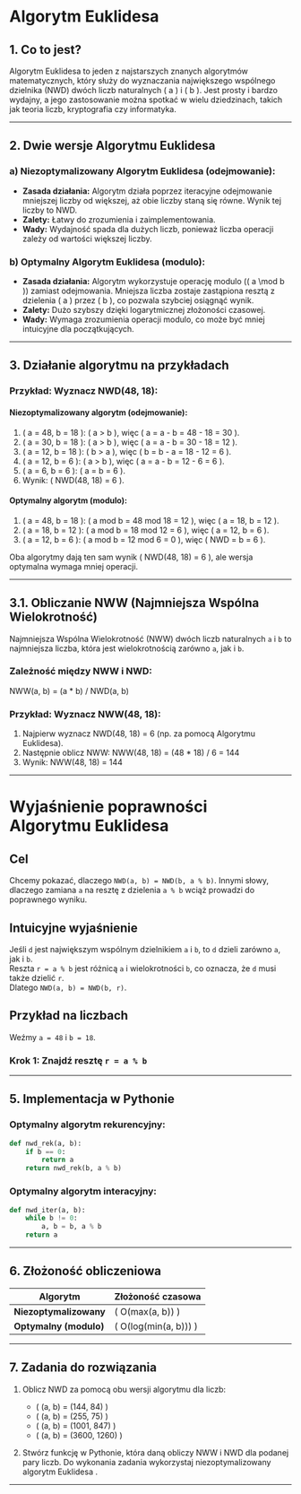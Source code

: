 # Algorytm Euklidesa  

## 1. Co to jest?  
Algorytm Euklidesa to jeden z najstarszych znanych algorytmów matematycznych, który służy do wyznaczania największego wspólnego dzielnika (NWD) dwóch liczb naturalnych \( a \) i \( b \). Jest prosty i bardzo wydajny, a jego zastosowanie można spotkać w wielu dziedzinach, takich jak teoria liczb, kryptografia czy informatyka.

---

## 2. Dwie wersje Algorytmu Euklidesa

### a) Niezoptymalizowany Algorytm Euklidesa (odejmowanie):  
- **Zasada działania:** Algorytm działa poprzez iteracyjne odejmowanie mniejszej liczby od większej, aż obie liczby staną się równe. Wynik tej liczby to NWD.  
- **Zalety:** Łatwy do zrozumienia i zaimplementowania.  
- **Wady:** Wydajność spada dla dużych liczb, ponieważ liczba operacji zależy od wartości większej liczby.  

### b) Optymalny Algorytm Euklidesa (modulo):  
- **Zasada działania:** Algorytm wykorzystuje operację modulo (\( a \mod b \)) zamiast odejmowania. Mniejsza liczba zostaje zastąpiona resztą z dzielenia \( a \) przez \( b \), co pozwala szybciej osiągnąć wynik.  
- **Zalety:** Dużo szybszy dzięki logarytmicznej złożoności czasowej.  
- **Wady:** Wymaga zrozumienia operacji modulo, co może być mniej intuicyjne dla początkujących.  

---

## 3. Działanie algorytmu na przykładach  

### Przykład: Wyznacz NWD(48, 18):  

#### Niezoptymalizowany algorytm (odejmowanie):  
1. \( a = 48, b = 18 \): \( a > b \), więc \( a = a - b = 48 - 18 = 30 \).  
2. \( a = 30, b = 18 \): \( a > b \), więc \( a = a - b = 30 - 18 = 12 \).  
3. \( a = 12, b = 18 \): \( b > a \), więc \( b = b - a = 18 - 12 = 6 \).  
4. \( a = 12, b = 6 \): \( a > b \), więc \( a = a - b = 12 - 6 = 6 \).  
5. \( a = 6, b = 6 \): \( a = b = 6 \).
6. Wynik: \( NWD(48, 18) = 6 \).  

#### Optymalny algorytm (modulo):  
1. \( a = 48, b = 18 \): \( a mod b  = 48 mod 18 = 12 ), więc \( a = 18, b = 12 \).  
2. \( a = 18, b = 12 \): \( a mod b  = 18 mod 12 = 6 ), więc \( a = 12, b = 6 \).  
3. \( a = 12, b = 6 \): \( a mod b  = 12 mod 6 = 0 ), więc \( NWD = b = 6 \).  

Oba algorytmy dają ten sam wynik \( NWD(48, 18) = 6 \), ale wersja optymalna wymaga mniej operacji.  

---
## 3.1. Obliczanie NWW (Najmniejsza Wspólna Wielokrotność)

Najmniejsza Wspólna Wielokrotność (NWW) dwóch liczb naturalnych `a` i `b` to najmniejsza liczba, która jest wielokrotnością zarówno `a`, jak i `b`.

### Zależność między NWW i NWD:

NWW(a, b) = (a * b) / NWD(a, b)

### Przykład: Wyznacz NWW(48, 18):

1. Najpierw wyznacz NWD(48, 18) = 6 (np. za pomocą Algorytmu Euklidesa).
2. Następnie oblicz NWW:
   NWW(48, 18) = (48 * 18) / 6 = 144
3. Wynik: NWW(48, 18) = 144

---
# Wyjaśnienie poprawności Algorytmu Euklidesa

## Cel
Chcemy pokazać, dlaczego `NWD(a, b) = NWD(b, a % b)`. Innymi słowy, dlaczego zamiana `a` na resztę z dzielenia `a % b` wciąż prowadzi do poprawnego wyniku.

## Intuicyjne wyjaśnienie
Jeśli `d` jest największym wspólnym dzielnikiem `a` i `b`, to `d` dzieli zarówno `a`, jak i `b`.  
Reszta `r = a % b` jest różnicą `a` i wielokrotności `b`, co oznacza, że `d` musi także dzielić `r`.  
Dlatego `NWD(a, b) = NWD(b, r)`.

## Przykład na liczbach
Weźmy `a = 48` i `b = 18`.

### Krok 1: Znajdź resztę `r = a % b`
---
## 5. Implementacja w Pythonie  

### Optymalny algorytm rekurencyjny:  
```python
def nwd_rek(a, b):
    if b == 0:
        return a
    return nwd_rek(b, a % b)
```

### Optymalny algorytm interacyjny:  
```python
def nwd_iter(a, b):
    while b != 0:
        a, b = b, a % b
    return a
```

---

## 6. Złożoność obliczeniowa  

| Algorytm                    | Złożoność czasowa               
|-----------------------------|---------------------------------|
| **Niezoptymalizowany**      | \( O(max(a, b)) \)            |         
| **Optymalny (modulo)**      | \( O(log(min(a, b))) \)      
---

## 7. Zadania do rozwiązania  

1. Oblicz NWD za pomocą obu wersji algorytmu dla liczb:  
   - \( (a, b) = (144, 84) \)  
   - \( (a, b) = (255, 75) \)  
   - \( (a, b) = (1001, 847) \)  
   - \( (a, b) = (3600, 1260) \)  

2.  Stwórz funkcję w Pythonie, która daną obliczy NWW i NWD dla podanej pary liczb.
    Do wykonania zadania wykorzystaj niezoptymalizowany algorytm Euklidesa .

---


